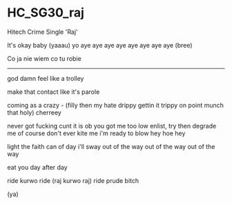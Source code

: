 # HC_SG30_raj
Hitech Crime Single 'Raj'

It's okay baby (yaaau)
yo aye aye aye aye aye aye aye aye
(bree)

Co ja nie wiem co tu robie

---


god damn feel like a trolley

make that contact like it's parole

coming as a crazy - (filly then my hate drippy gettin it trippy 
on point munch that holy) cherreey

never got fucking cunt
it is ob  you got me too low
enlist, try then degrade me of course
don't ever kite me i'm ready to blow
hey hoe hey

light the faith can of day 
i'll sway
out of the way
out of the way
out of the way

eat you day after day

ride kurwo ride (raj kurwo raj)
ride prude bitch

(ya)
